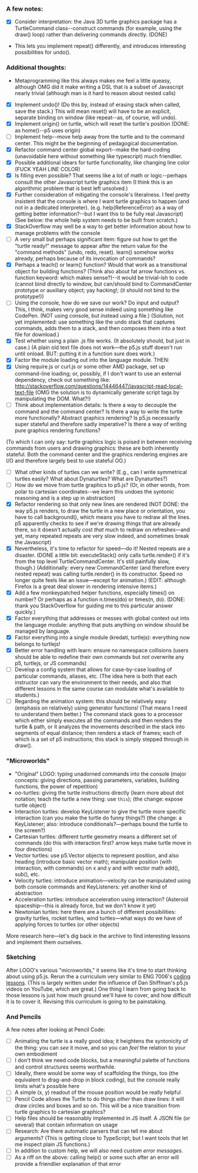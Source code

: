 ### A few notes:
-   [x] Consider interpretation: the Java 3D turtle graphics package has a TurtleCommand class--construct commands (for example, using the draw() loop) rather than delivering commands directly. (DONE)
*   This lets you implement repeat() differently, and introduces interesting possibilities for undo().

### Additional thoughts:
*   Metaprogramming like this always makes me feel a little queasy, although OMG did it make writing a DSL that is a subset of Javascript nearly trivial (although man is it hard to reason about nested calls)
-   [x] Implement undo()! (Do this by, instead of erasing stack when called, save the stack.) This will mean reset() will have to be an explicit, separate binding on window (like repeat--as, of course, will undo).
-   [x] Implement origin() on turtle, which will reset the turtle's position (DONE: as home()--p5 uses origin)
-   [ ] Implement help--move help away from the turtle and to the command center. This might be the beginning of pedagogical documentation.
-   [x] Refactor command center global export--make the hard-coding (unavoidable here without something like typescript) much friendlier.
-   [x] Possible additional idears for turtle functionality, like changing line color (FUCK YEAH LINE COLOR)
-   [x] Is filling even possible? That seems like a lot of math or logic--perhaps consult the other Javascript turtle graphics item (I think this is an algorithmic problem that is best left unsolved.)
-   [x] Further consideration of mitigating the console's literalness. I feel pretty insistent that the console is where I want turtle graphics to happen (and not in a dedicated interpreter). (e.g. help(ReferenceError) as a way of getting better information?--but I want this to be fully real Javascript) (See below: the whole help system needs to be built from scratch.)
-   [x] StackOverflow may well be a way to get better information about how to manage problems with the console
-   [ ] A very small but perhaps significant item: figure out how to get the "turtle ready!" message to appear after the return value for the "command methods" (undo, redo, reset). learn() somehow works already, perhaps because of its invocation of commands?
-   [x] Perhaps a teach() or learn() function? Would that work as a transitional object for building functions? (Think also about fat arrow functions vs. function keyword: which makes sense?)--it would be trivial-ish to code (cannot bind directly to window, but can/should bind to CommandCenter prototype or auxiliary object; yay hacking!; (it should not bind to the prototype!))
-   [ ] Using the console, how do we save our work? Do input and output? This, I think, makes very good sense indeed using something like CodePen. (NOT using console, but instead using a file.) (Solution, not yet implemented: use something like the undo stack that captures commands, adds them to a stack, and then composes them into a text file for download.)
-   [x] Test whether using a plain .js file works. (It absolutely should, but just in case.) (A plain old text file does not work—the p5.js stuff doesn't run until onload. BUT: putting it in a function sure does work.)
-   [x] Factor the module loading out into the language module. THEN:
-   [x] Using require.js or curl.js or some other AMD package, set up command-line loading; or, possibly, if I don't want to use an external dependency, check out something like: <http://stackoverflow.com/questions/14446447/javascript-read-local-text-file> (OMG the solution is to dynamically generate script tags by manipulating the DOM. What?!)
-   [ ] Think about implementation details: Is there a way to decouple the command and the command center? Is there a way to write the turtle more functionally? Abstract graphics rendering? Is p5.js necessarily super stateful and therefore sadly imperative? Is there a way of writing pure graphics rendering functions?

(To which I can only say: turtle graphics logic is poised in between receiving commands from users and drawing graphics: these are both inherently stateful. Both the command center and the graphics rendering engines are I/O and therefore largely best to use stateful OO.)

-   [ ] What other kinds of turtles can we write? (E.g., can I write symmetrical turtles easily? What about Dynaturtles? What are Dynaturtles?)
-   [ ] How do we move from turtle graphics to p5.js? (Or, in other words, from polar to cartesian coordinates--we learn this undoes the syntonic reasoning and is a step up in abstraction)
-   [x] Refactor rendering so that only new lines are rendered (NOT DONE: the way p5.js renders, to draw the turtle in a new place or orientation, you have to call background(), which means you have to redraw all the lines. p5 apparently checks to see if we're drawing things that are already there, so it doesn't actually cost *that* much to redraw on refreshes—and yet, many repeated repeats are very slow indeed, and sometimes break the Javascript)
-   [x] Nevertheless, it's time to refactor for speed—do it! Nested repeats are a disaster. (DONE a little bit: executeStack() only calls turtle.render() if it's from the top level TurtleCommandCenter. It's still painfully slow, though.) (Additionally: every new CommandCenter (and therefore every nested repeat) was calling turtle.render() in its constructor. Speed no longer quite feels like an issue—except for animation.) (EDIT: although Firefox is a great deal slower in rendering intensive items.)
-   [x] Add a few monkeypatched helper functions, especially times() on number? Or perhaps as a function n.times(do) or times(n, do). (DONE: thank you StackOverflow for guiding me to this particular answer quickly.)
-   [x] Factor everything that addresses or messes with global context out into the language module: anything that puts anything on window should be managed by language.
-   [x] Factor everything into a single module (kredati, turtlejs): everything now belongs to turtlejs!
-   [x] Better error handling with learn: ensure no namespace collisions (users should be able to redefine their own commands but *not* overwrite any p5, turtlejs, or JS commands)
-   [ ] Develop a config system that allows for case-by-case loading of particular commands, aliases, etc. (The idea here is both that each instructor can vary the environment to their needs, and also that different lessons in the same course can modulate what's available to students.)
-   [ ] Regarding the animation system: this should be relatively easy (emphasis on relatively) using generator functions! (That means I need to understand them better.) The command stack goes to a processor which either simply executes all the commands and then renders the turtle & path, or it analyzes the movements described in the stack into segments of equal distance; then renders a stack of frames; each of which is a set of p5 instructions; this stack is simply stepped through in draw().

### "Microworlds"
*   "Original" LOGO: typing unadorned commands into the console (major concepts: giving directions, passing parameters, variables, building functions, the power of repetition)
*   oo-turtles: giving the turtle instructions directly (learn more about dot notation; teach the turtle a new thing: use `this`); (the change: expose turtle object)
*   Interaction turtles: develop KeyListener to give the turtle more specific interaction (can you make the turtle do funny things?) (the change: a KeyListener; also: introduce conditionals?—perhaps bound the turtle to the screen?)
*   Cartesian turtles: different turtle geometry means a different set of commands (do this with interaction first? arrow keys make turtle move in four directions)
*   Vector turtles: use p5.Vector objects to represent position, and also heading (introduce basic vector math); manipulate position (with interaction, with commands) on x and y and with vector math add(), sub(), etc.
*   Velocity turtles: introduce animation—velocity can be manipulated using both console commands and KeyListeners: yet another kind of abstraction
*   Acceleration turtles: introduce acceleration using interaction? (Asteroid spaceship—this is already force, but we don't know it yet)
*   Newtonian turtles: here there are a bunch of different possibilities: gravity turtles, rocket turtles, wind turtles—what ways do we have of applying forces to turtles (or other objects)

More research here—let's dig back in the archive to find interesting lessons and implement them ourselves.

### Sketching
After LOGO's various "microworlds," it seems like it's time to start thinking about using p5.js. Rerun the a curriculum very similar to ENG 7006's [coding lessons](https://github.com/ENG7006/coding-lessons). (This is largely written under the influence of Dan Shiffman's p5.js videos on YouTube, which are great.) One thing I learn from going back to those lessons is just how much ground we'll have to cover, and how difficult it is to cover it. Revising this curriculum is going to be painstaking.

### And Pencils
A few notes after looking at Pencil Code:
-   [ ] Animating the turtle is a really good idea; it heightens the syntonicity of the thing: you can *see* it move, and so you can *feel* the relation to your own embodiment
-   [ ] I don't think we need code blocks, but a meaningful palette of functions and control structures seems worthwhile.
-   [ ] Ideally, there would be some way of scaffolding the things, too (the equivalent to drag-and-drop in block coding), but the console really limits what's possible here
-   [ ] A simple (x, y) readout of the mouse position would be really helpful
-   [ ] Pencil Code allows the Turtle to do things *other* than draw lines: it will draw circles and boxes and so on. This will be a nice transition from turtle graphics to cartesian graphics?
-   [ ] Help files should be reasonably implemented in JS itself. A JSON file (or several) that contain information on usage
-   [ ] Research: Are there automatic parsers that can tell me about arguments? (This is getting close to TypeScript; but I want tools that let me inspect plain JS functions.)
-   [ ] In addition to custom help, we will also need *custom error messages*.
-   [ ] As a riff on the above: calling help() or some such after an error will provide a friendlier explanation of that error
